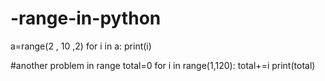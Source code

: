 # -range-in-python
a=range(2 , 10 ,2)
for i in a:
    print(i)

#another problem in range
total=0
for i in range(1,120):
    total+=i
print(total)
